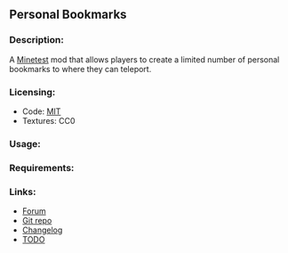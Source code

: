## Personal Bookmarks

### Description:

A [Minetest][] mod that allows players to create a limited number of personal bookmarks to where they can teleport.

### Licensing:

- Code: [MIT](LICENSE.txt)
- Textures: CC0

### Usage:

### Requirements:

### Links:

- [Forum](https://forum.minetest.net/viewtopic.php?t=26805)
- [Git repo](https://github.com/AntumMT/mod-pbmarks)
- [Changelog](changelog.txt)
- [TODO](TODO.txt)


[Minetest]: http://minetest.net/
